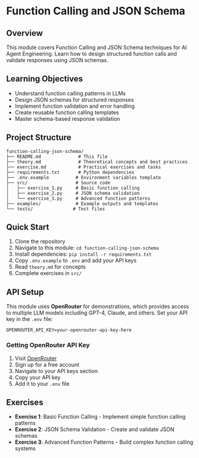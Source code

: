 # Function Calling and JSON Schema

## Overview

This module covers Function Calling and JSON Schema techniques for AI Agent Engineering. Learn how to design structured function calls and validate responses using JSON schemas.

## Learning Objectives

- Understand function calling patterns in LLMs
- Design JSON schemas for structured responses
- Implement function validation and error handling
- Create reusable function calling templates
- Master schema-based response validation

## Project Structure

```
function-calling-json-schema/
├── README.md              # This file
├── theory.md              # Theoretical concepts and best practices
├── exercise.md            # Practical exercises and tasks
├── requirements.txt       # Python dependencies
├── .env.example          # Environment variables template
├── src/                  # Source code
│   ├── exercise_1.py     # Basic function calling
│   ├── exercise_2.py     # JSON schema validation
│   └── exercise_3.py     # Advanced function patterns
├── examples/             # Example outputs and templates
└── tests/               # Test files
```

## Quick Start

1. Clone the repository
2. Navigate to this module: `cd function-calling-json-schema`
3. Install dependencies: `pip install -r requirements.txt`
4. Copy `.env.example` to `.env` and add your API keys
5. Read `theory.md` for concepts
6. Complete exercises in `src/`

## API Setup

This module uses **OpenRouter** for demonstrations, which provides access to multiple LLM models including GPT-4, Claude, and others. Set your API key in the `.env` file:

```
OPENROUTER_API_KEY=your-openrouter-api-key-here
```

### Getting OpenRouter API Key

1. Visit [OpenRouter](https://openrouter.ai/)
2. Sign up for a free account
3. Navigate to your API keys section
4. Copy your API key
5. Add it to your `.env` file

## Exercises

- **Exercise 1**: Basic Function Calling - Implement simple function calling patterns
- **Exercise 2**: JSON Schema Validation - Create and validate JSON schemas
- **Exercise 3**: Advanced Function Patterns - Build complex function calling systems 